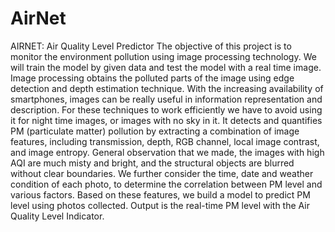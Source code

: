 # AirNet
AIRNET: Air Quality Level Predictor
The objective of this project is to monitor the environment pollution using image processing
technology. We will train the model by given data and test the model with a real time image.
Image processing obtains the polluted parts of the image using edge detection and depth
estimation technique. With the increasing availability of smartphones, images can be really
useful in information representation and description. For these techniques to work efficiently
we have to avoid using it for night time images, or images with no sky in it. 
It detects and quantifies PM (particulate matter) pollution by extracting a combination of image features,
including transmission, depth, RGB channel, local image contrast, and image entropy. General
observation that we made, the images with high AQI are much misty and bright, and the
structural objects are blurred without clear boundaries. We further consider the time, date and
weather condition of each photo, to determine the correlation between PM level and various
factors. Based on these features, we build a model to predict PM level using photos collected.
Output is the real-time PM level with the Air Quality Level Indicator.
